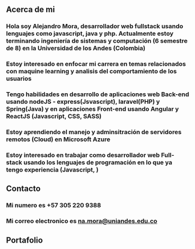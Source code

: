 [](https://www.google.com/url?sa=i&url=https%3A%2F%2Fsoyhorizonte.com%2Fblog%2Fque-es-javascript-y-como-funciona%2F&psig=AOvVaw0SblpwBALAcrK8WpBoA42R&ust=1650566526980000&source=images&cd=vfe&ved=0CAwQjRxqFwoTCPj3uc-lo_cCFQAAAAAdAAAAABAD)

## Acerca de mi 
### Hola soy Alejandro Mora, desarrollador web fullstack usando lenguajes como javascript, java y php. Actualmente estoy terminando ingeniería de sistemas y computación (6 semestre de 8) en la Universidad de los Andes (Colombia)
### Estoy interesado en enfocar mi carrera en temas relacionados con maquine learning y analisis del comportamiento de los usuarios
### Tengo habilidades en desarrollo de aplicaciones web Back-end usando nodeJS - express(Jsvascript), laravel(PHP) y Spring(Java) y en aplicaciones Front-end usando Angular y ReactJS (Javascript, CSS, SASS)
### Estoy aprendiendo el manejo y adminsitración de servidores remotos (Cloud) en Microsoft Azure
### Estoy interesado en trabajar como desarrollador web Full-stack usando los lenguajes de programación en lo que ya tengo experiencia (Javascript, )

## Contacto
### Mi numero es +57 305 220 9388
### Mi correo electronico es na.mora@uniandes.edu.co

## Portafolio
